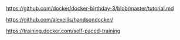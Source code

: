 https://github.com/docker/docker-birthday-3/blob/master/tutorial.md

https://github.com/alexellis/handsondocker/

https://training.docker.com/self-paced-training
